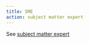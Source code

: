 ```yaml
---
title: SME
action: subject matter expert
---
```


See [subject matter expert](/subject-matter-expert/)
